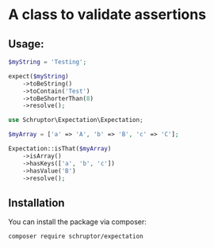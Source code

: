 # A class to validate assertions

## Usage:

```php
$myString = 'Testing';

expect($myString)
    ->toBeString()
    ->toContain('Test')
    ->toBeShorterThan(8)
    ->resolve();
```

```php
use Schruptor\Expectation\Expectation;

$myArray = ['a' => 'A', 'b' => 'B', 'c' => 'C'];

Expectation::isThat($myArray)
    ->isArray()
    ->hasKeys(['a', 'b', 'c'])
    ->hasValue('B')
    ->resolve();
```

## Installation

You can install the package via composer:

```bash
composer require schruptor/expectation
```
